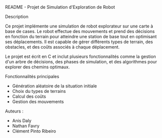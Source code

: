 README - Projet de Simulation d'Exploration de Robot

Description

Ce projet implémente une simulation de robot explorateur sur une carte à base de cases. Le robot effectue des mouvements et prend des décisions en fonction du terrain pour atteindre une station de base tout en optimisant ses déplacements. Il est capable de gérer différents types de terrain, des obstacles, et des coûts associés à chaque déplacement.

Le projet est écrit en C et inclut plusieurs fonctionnalités comme la gestion d'un arbre de décisions, des phases de simulation, et des algorithmes pour explorer des chemins optimaux.

Fonctionnalités principales
- Génération aléatoire de la situation initiale
- Choix du types de terrains 
- Calcul des coûts
- Gestion des mouvements 

Auteurs :
- Anis Daly
- Nathan Favry
- Clément Pinto Ribeiro
